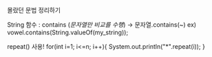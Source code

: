 몰랐던 문법 정리하기 


String 함수 
: contains (*문자열만 비교를 수행*) -> 문자열.contains(~)  ex) vowel.contains(String.valueOf(my_string));   








                                                                                
repeat() 사용!
for(int i=1; i<=n; i++){
            System.out.println("*".repeat(i));
        }
